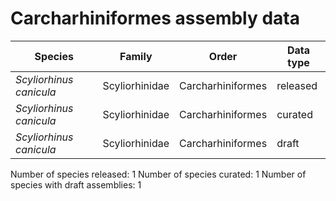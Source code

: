 # Carcharhiniformes assembly data

| Species | Family | Order | Data type |
| -- | --- | --- | --- |
| *Scyliorhinus canicula* | Scyliorhinidae | Carcharhiniformes | released |
| *Scyliorhinus canicula* | Scyliorhinidae | Carcharhiniformes | curated |
| *Scyliorhinus canicula* | Scyliorhinidae | Carcharhiniformes | draft |

Number of species released: 1
Number of species curated: 1
Number of species with draft assemblies: 1

